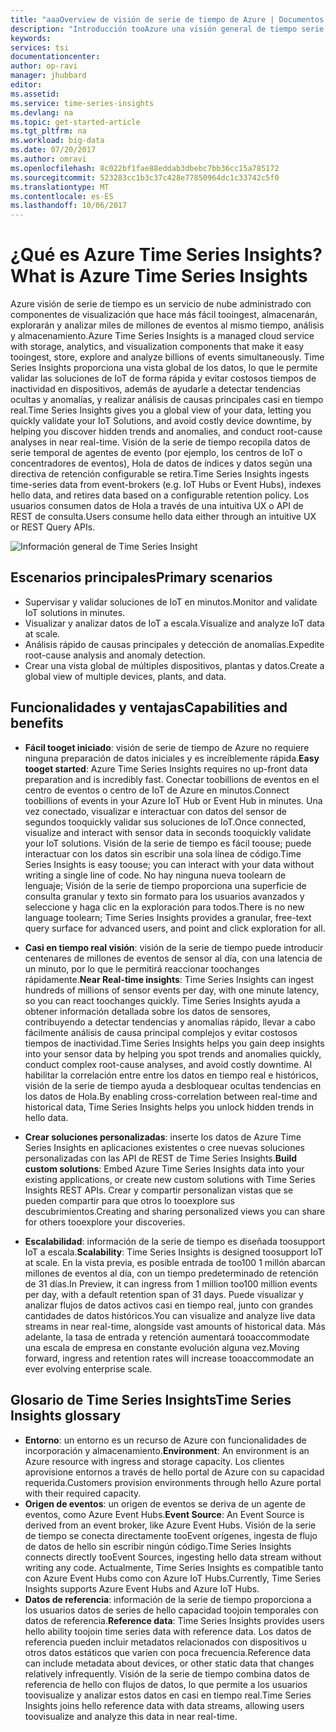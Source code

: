 ```yaml
---
title: "aaaOverview de visión de serie de tiempo de Azure | Documentos de Microsoft"
description: "Introducción tooAzure una visión general de tiempo serie, un nuevo servicio de análisis de datos de series de tiempo y las soluciones de IoT"
keywords: 
services: tsi
documentationcenter: 
author: op-ravi
manager: jhubbard
editor: 
ms.assetid: 
ms.service: time-series-insights
ms.devlang: na
ms.topic: get-started-article
ms.tgt_pltfrm: na
ms.workload: big-data
ms.date: 07/20/2017
ms.author: omravi
ms.openlocfilehash: 8c022bf1fae88eddab3dbebc7bb36cc15a785172
ms.sourcegitcommit: 523283cc1b3c37c428e77850964dc1c33742c5f0
ms.translationtype: MT
ms.contentlocale: es-ES
ms.lasthandoff: 10/06/2017
---
```

# <a name="what-is-azure-time-series-insights"></a><span data-ttu-id="e8a16-103">¿Qué es Azure Time Series Insights?</span><span class="sxs-lookup"><span data-stu-id="e8a16-103">What is Azure Time Series Insights</span></span>

<span data-ttu-id="e8a16-104">Azure visión de serie de tiempo es un servicio de nube administrado con componentes de visualización que hace más fácil tooingest, almacenarán, explorarán y analizar miles de millones de eventos al mismo tiempo, análisis y almacenamiento.</span><span class="sxs-lookup"><span data-stu-id="e8a16-104">Azure Time Series Insights is a managed cloud service with storage, analytics, and visualization components that make it easy tooingest, store, explore and analyze billions of events simultaneously.</span></span> <span data-ttu-id="e8a16-105">Time Series Insights proporciona una vista global de los datos, lo que le permite validar las soluciones de IoT de forma rápida y evitar costosos tiempos de inactividad en dispositivos, además de ayudarle a detectar tendencias ocultas y anomalías, y realizar análisis de causas principales casi en tiempo real.</span><span class="sxs-lookup"><span data-stu-id="e8a16-105">Time Series Insights gives you a global view of your data, letting you quickly validate your IoT Solutions, and avoid costly device downtime, by helping you discover hidden trends and anomalies, and conduct root-cause analyses in near real-time.</span></span> <span data-ttu-id="e8a16-106">Visión de la serie de tiempo recopila datos de serie temporal de agentes de evento (por ejemplo, los centros de IoT o concentradores de eventos), Hola de datos de índices y datos según una directiva de retención configurable se retira.</span><span class="sxs-lookup"><span data-stu-id="e8a16-106">Time Series Insights ingests time-series data from event-brokers (e.g. IoT Hubs or Event Hubs), indexes hello data, and retires data based on a configurable retention policy.</span></span> <span data-ttu-id="e8a16-107">Los usuarios consumen datos de Hola a través de una intuitiva UX o API de REST de consulta.</span><span class="sxs-lookup"><span data-stu-id="e8a16-107">Users consume hello data either through an intuitive UX or REST Query APIs.</span></span>

![Información general de Time Series Insight](media/overview/time-series-insights-overview-flow.png)

## <a name="primary-scenarios"></a><span data-ttu-id="e8a16-109">Escenarios principales</span><span class="sxs-lookup"><span data-stu-id="e8a16-109">Primary scenarios</span></span>

* <span data-ttu-id="e8a16-110">Supervisar y validar soluciones de IoT en minutos.</span><span class="sxs-lookup"><span data-stu-id="e8a16-110">Monitor and validate IoT solutions in minutes.</span></span>
* <span data-ttu-id="e8a16-111">Visualizar y analizar datos de IoT a escala.</span><span class="sxs-lookup"><span data-stu-id="e8a16-111">Visualize and analyze IoT data at scale.</span></span>
* <span data-ttu-id="e8a16-112">Análisis rápido de causas principales y detección de anomalías.</span><span class="sxs-lookup"><span data-stu-id="e8a16-112">Expedite root-cause analysis and anomaly detection.</span></span>
* <span data-ttu-id="e8a16-113">Crear una vista global de múltiples dispositivos, plantas y datos.</span><span class="sxs-lookup"><span data-stu-id="e8a16-113">Create a global view of multiple devices, plants, and data.</span></span>

## <a name="capabilities-and-benefits"></a><span data-ttu-id="e8a16-114">Funcionalidades y ventajas</span><span class="sxs-lookup"><span data-stu-id="e8a16-114">Capabilities and benefits</span></span>

* <span data-ttu-id="e8a16-115">**Fácil tooget iniciado**: visión de serie de tiempo de Azure no requiere ninguna preparación de datos iniciales y es increíblemente rápida.</span><span class="sxs-lookup"><span data-stu-id="e8a16-115">**Easy tooget started**: Azure Time Series Insights requires no up-front data preparation and is incredibly fast.</span></span> <span data-ttu-id="e8a16-116">Conectar toobillions de eventos en el centro de eventos o centro de IoT de Azure en minutos.</span><span class="sxs-lookup"><span data-stu-id="e8a16-116">Connect toobillions of events in your Azure IoT Hub or Event Hub in minutes.</span></span> <span data-ttu-id="e8a16-117">Una vez conectado, visualizar e interactuar con datos del sensor de segundos tooquickly validar sus soluciones de IoT.</span><span class="sxs-lookup"><span data-stu-id="e8a16-117">Once connected, visualize and interact with sensor data in seconds tooquickly validate your IoT solutions.</span></span> <span data-ttu-id="e8a16-118">Visión de la serie de tiempo es fácil toouse; puede interactuar con los datos sin escribir una sola línea de código.</span><span class="sxs-lookup"><span data-stu-id="e8a16-118">Time Series Insights is easy toouse; you can interact with your data without writing a single line of code.</span></span>  <span data-ttu-id="e8a16-119">No hay ninguna nueva toolearn de lenguaje; Visión de la serie de tiempo proporciona una superficie de consulta granular y texto sin formato para los usuarios avanzados y seleccione y haga clic en la exploración para todos.</span><span class="sxs-lookup"><span data-stu-id="e8a16-119">There is no new language toolearn; Time Series Insights provides a granular, free-text query surface for advanced users, and point and click exploration for all.</span></span>

* <span data-ttu-id="e8a16-120">**Casi en tiempo real visión**: visión de la serie de tiempo puede introducir centenares de millones de eventos de sensor al día, con una latencia de un minuto, por lo que le permitirá reaccionar toochanges rápidamente.</span><span class="sxs-lookup"><span data-stu-id="e8a16-120">**Near Real-time insights**: Time Series Insights can ingest hundreds of millions of sensor events per day, with one minute latency, so you can react toochanges quickly.</span></span> <span data-ttu-id="e8a16-121">Time Series Insights ayuda a obtener información detallada sobre los datos de sensores, contribuyendo a detectar tendencias y anomalías rápido, llevar a cabo fácilmente análisis de causa principal complejos y evitar costosos tiempos de inactividad.</span><span class="sxs-lookup"><span data-stu-id="e8a16-121">Time Series Insights helps you gain deep insights into your sensor data by helping you spot trends and anomalies quickly, conduct complex root-cause analyses, and avoid costly downtime.</span></span> <span data-ttu-id="e8a16-122">Al habilitar la correlación entre entre los datos en tiempo real e históricos, visión de la serie de tiempo ayuda a desbloquear ocultas tendencias en los datos de Hola.</span><span class="sxs-lookup"><span data-stu-id="e8a16-122">By enabling cross-correlation between real-time and historical data, Time Series Insights helps you unlock hidden trends in hello data.</span></span>

* <span data-ttu-id="e8a16-123">**Crear soluciones personalizadas**: inserte los datos de Azure Time Series Insights en aplicaciones existentes o cree nuevas soluciones personalizadas con las API de REST de Time Series Insights.</span><span class="sxs-lookup"><span data-stu-id="e8a16-123">**Build custom solutions**: Embed Azure Time Series Insights data into your existing applications, or create new custom solutions with Time Series Insights REST APIs.</span></span> <span data-ttu-id="e8a16-124">Crear y compartir personalizan vistas que se pueden compartir para que otros lo tooexplore sus descubrimientos.</span><span class="sxs-lookup"><span data-stu-id="e8a16-124">Creating and sharing personalized views you can share for others tooexplore your discoveries.</span></span>

* <span data-ttu-id="e8a16-125">**Escalabilidad**: información de la serie de tiempo es diseñada toosupport IoT a escala.</span><span class="sxs-lookup"><span data-stu-id="e8a16-125">**Scalability**: Time Series Insights is designed toosupport IoT at scale.</span></span> <span data-ttu-id="e8a16-126">En la vista previa, es posible entrada de too100 1 millón abarcan millones de eventos al día, con un tiempo predeterminado de retención de 31 días.</span><span class="sxs-lookup"><span data-stu-id="e8a16-126">In Preview, it can ingress from 1 million too100 million events per day, with a default retention span of 31 days.</span></span> <span data-ttu-id="e8a16-127">Puede visualizar y analizar flujos de datos activos casi en tiempo real, junto con grandes cantidades de datos históricos.</span><span class="sxs-lookup"><span data-stu-id="e8a16-127">You can visualize and analyze live data streams in near real-time, alongside vast amounts of historical data.</span></span> <span data-ttu-id="e8a16-128">Más adelante, la tasa de entrada y retención aumentará tooaccommodate una escala de empresa en constante evolución alguna vez.</span><span class="sxs-lookup"><span data-stu-id="e8a16-128">Moving forward, ingress and retention rates will increase tooaccommodate an ever evolving enterprise scale.</span></span>

## <a name="time-series-insights-glossary"></a><span data-ttu-id="e8a16-129">Glosario de Time Series Insights</span><span class="sxs-lookup"><span data-stu-id="e8a16-129">Time Series Insights glossary</span></span>

* <span data-ttu-id="e8a16-130">**Entorno**: un entorno es un recurso de Azure con funcionalidades de incorporación y almacenamiento.</span><span class="sxs-lookup"><span data-stu-id="e8a16-130">**Environment**: An environment is an Azure resource with ingress and storage capacity.</span></span>  <span data-ttu-id="e8a16-131">Los clientes aprovisione entornos a través de hello portal de Azure con su capacidad requerida.</span><span class="sxs-lookup"><span data-stu-id="e8a16-131">Customers provision environments through hello Azure portal with their required capacity.</span></span>
* <span data-ttu-id="e8a16-132">**Origen de eventos**: un origen de eventos se deriva de un agente de eventos, como Azure Event Hubs.</span><span class="sxs-lookup"><span data-stu-id="e8a16-132">**Event Source**: An Event Source is derived from an event broker, like Azure Event Hubs.</span></span>  <span data-ttu-id="e8a16-133">Visión de la serie de tiempo se conecta directamente tooEvent orígenes, ingesta de flujo de datos de hello sin escribir ningún código.</span><span class="sxs-lookup"><span data-stu-id="e8a16-133">Time Series Insights connects directly tooEvent Sources, ingesting hello data stream without writing any code.</span></span> <span data-ttu-id="e8a16-134">Actualmente, Time Series Insights es compatible tanto con Azure Event Hubs como con Azure IoT Hubs.</span><span class="sxs-lookup"><span data-stu-id="e8a16-134">Currently, Time Series Insights supports Azure Event Hubs and Azure IoT Hubs.</span></span>
* <span data-ttu-id="e8a16-135">**Datos de referencia**: información de la serie de tiempo proporciona a los usuarios datos de series de hello capacidad toojoin temporales con datos de referencia.</span><span class="sxs-lookup"><span data-stu-id="e8a16-135">**Reference data**: Time Series Insights provides users hello ability toojoin time series data with reference data.</span></span>  <span data-ttu-id="e8a16-136">Los datos de referencia pueden incluir metadatos relacionados con dispositivos u otros datos estáticos que varíen con poca frecuencia.</span><span class="sxs-lookup"><span data-stu-id="e8a16-136">Reference data can include metadata about devices, or other static data that changes relatively infrequently.</span></span> <span data-ttu-id="e8a16-137">Visión de la serie de tiempo combina datos de referencia de hello con flujos de datos, lo que permite a los usuarios toovisualize y analizar estos datos en casi en tiempo real.</span><span class="sxs-lookup"><span data-stu-id="e8a16-137">Time Series Insights joins hello reference data with data streams, allowing users toovisualize and analyze this data in near real-time.</span></span>
